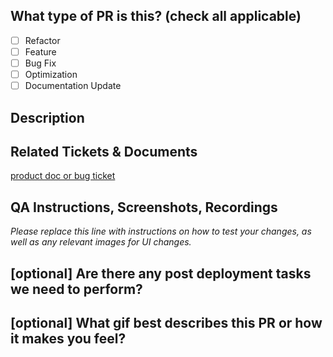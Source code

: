 <!--
     For Work In Progress Pull Requests, please use the Draft PR feature or add "wip:" to pull request title
     see https://github.blog/2019-02-14-introducing-draft-pull-requests/ for further details.
     For a timely review/response, please avoid force-pushing additional
     commits if your PR already received reviews or comments.
     Before submitting a Pull Request, please ensure you've done the following:
     - 👷‍♀️ Create small PRs. In most cases this will be possible.
     - ✅ Provide tests wherever possible for your changes.
     - 📝 Use descriptive commit messages.
     - 📗 Update any related documentation and include any relevant screenshots.
-->

## What type of PR is this? (check all applicable)

- [ ] Refactor
- [ ] Feature
- [ ] Bug Fix
- [ ] Optimization
- [ ] Documentation Update

## Description

## Related Tickets & Documents

[product doc or bug ticket](insert_link_here)

## QA Instructions, Screenshots, Recordings

_Please replace this line with instructions on how to test your changes, as well
as any relevant images for UI changes._

## [optional] Are there any post deployment tasks we need to perform?

## [optional] What gif best describes this PR or how it makes you feel?
